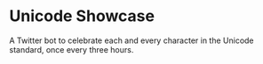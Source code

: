 # Unicode Showcase
A Twitter bot to celebrate each and every character in the Unicode standard, once every three hours.